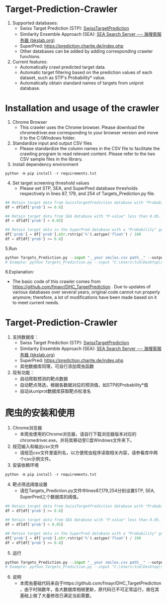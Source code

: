 # Target-Prediction-Crawler
1. Supported databases:
   * Swiss Target Prediction (STP): [SwissTargetPrediction](http://www.swisstargetprediction.ch/)
   * Similarity Ensemble Approach (SEA): [SEA Search Server --- 海搜索服务器 (bkslab.org)](https://sea.bkslab.org/)
   * SuperPred: https://prediction.charite.de/index.php
   * Other databases can be added by adding corresponding crawler functions.
2. Current features:
   * Automatically crawl predicted target data.
   * Automatic target filtering based on the prediction values of each dataset, such as STP's Probability* value.
   * Automatically obtain standard names of targets from uniprot database.
# Installation and usage of the crawler
1. Chrome Browser
   * This crawler uses the Chrome browser. Please download the chromedriver.exe corresponding to your browser version and move it to the C:\Windows folder.
2. Standardize input and output CSV files
   * Please standardize the column names in the CSV file to facilitate the crawling program to read relevant content. Please refer to the two CSV sample files in the library.
3. Install dependency environment
```Python
python -m pip install -r requirements.txt
```
4. Set target screening threshold values 
   * Please set STP, SEA, and SuperPred database thresholds respectively in lines 87, 179, and 254 of Targets_Prediction.py file.
```Python
## Retain target data from SwissTargetPrediction database with "Probability*" greater than or equal to 0.6.
df = df[df['prob'] >= 0.6]

## Retain target data from SEA database with "P-value" less than 0.05.
df = df[df['prob'] < 0.05]

## Retain target data in the SuperPred database with a "Probability" greater than or equal to 60%.
df['prob'] = df['prob'].str.rstrip('%').astype('float') / 100
df = df[df['prob'] >= 0.6]
```
5.Run 
```Python
python Targets_Prediction.py --input "__your smiles.csv path__" --output "__your output file path__"
# Example: python Targets_Prediction.py --input "C:\Users\tcm\Desktop\SMILES.csv" --output "C:\Users\tcm\Desktop\targets.csv"
```
6.Explanation:
   * The basic code of this crawler comes from https://github.com/fmayr/DHC_TargetPrediction . Due to updates of various databases over several years, original code cannot run properly anymore; therefore, a lot of modifications have been made based on it to meet current needs.

# Target-Prediction-Crawler
1. 支持数据库：
   * Swiss Target Prediction (STP): [SwissTargetPrediction](http://www.swisstargetprediction.ch/)
   * Similarity Ensemble Approach (SEA): [SEA Search Server --- 海搜索服务器 (bkslab.org)](https://sea.bkslab.org/)
   * SuperPred: https://prediction.charite.de/index.php
   * 其他数据库同理，可自行添加爬虫函数
2. 现有功能：
   * 自动爬取预测的靶点数据
   * 自动靶点筛选，根据各数据对应的预测值，如STP的Probability*值
   * 自动从uniprot数据库获取靶点标准名

# 爬虫的安装和使用
1. Chrome浏览器
   * 本爬虫使用的Chrome浏览器，请自行下载浏览器版本对应的chromedriver.exe，并将其移动至C盘Windows文件夹下。
2. 规范输入和输出csv文件
   * 请规范csv文件里面列名，以方便爬虫程序读取相关内容，请参看库中两个csv示例文件。
3. 安装依赖环境
```Python
python -m pip install -r requirements.txt
```
4. 靶点筛选阈值设置
   * 请在Targets_Prediction.py文件中lines87,179,254分别设置STP, SEA, SuperPred三个数据库的阈值。
```Python
## Retain target data from SwissTargetPrediction database with "Probability*" greater than or equal to 0.6.
df = df[df['prob'] >= 0.6]

## Retain target data from SEA database with "P-value" less than 0.05.
df = df[df['prob'] < 0.05]

## Retain target data in the SuperPred database with a "Probability" greater than or equal to 60%.
df['prob'] = df['prob'].str.rstrip('%').astype('float') / 100
df = df[df['prob'] >= 0.6]
```
5. 运行
```Python
python Targets_Prediction.py --input "__your smiles.csv path__" --output "__your output file path__"
# Example: python Targets_Prediction.py --input "C:\Users\tcm\Desktop\SMILES.csv" --output "C:\Users\tcm\Desktop\targets.csv"
```
6. 说明
   * 本爬虫基础代码来自于https://github.com/fmayr/DHC_TargetPrediction ，由于时隔数年，各大数据库相继更新，原代码已不可正常运行，故在其基础上做了大量修改已满足当前需要。
